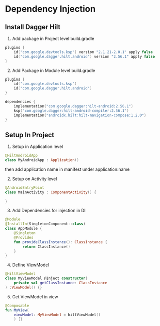 # Dependency Injection

## Install Dagger Hilt
1. Add package in Project level build.gradle
```kotlin
plugins {
    id("com.google.devtools.ksp") version "2.1.21-2.0.1" apply false
    id("com.google.dagger.hilt.android") version "2.56.1" apply false
}
```
2. Add Package in Module level build.gradle
```kotlin
plugins {
    id("com.google.devtools.ksp")
    id("com.google.dagger.hilt.android")
}

dependencies {
    implementation("com.google.dagger:hilt-android:2.56.1")
    ksp("com.google.dagger:hilt-android-compiler:2.56.1")
    implementation("androidx.hilt:hilt-navigation-compose:1.2.0")
}
```

## Setup In Project

1. Setup in Application level
```kotlin
@HiltAndroidApp
class MyAndroidApp : Application()
```
then add application name in manifest under application:name

2. Setup on Activity level
```kotlin
@AndroidEntryPoint
class MainActivity : ComponentActivity() {
    
}
```

3. Add Dependencies for injection in DI
```kotlin
@Module
@InstallIn(SingletonComponent::class)
class AppModule {
    @Singleton
    @Provides
    fun provideClassInstance(): ClassInstance {
        return ClassInstance()
    }
}
```

4. Define ViewModel
```kotlin
@HiltViewModel
class MyViewModel @Inject constructor(
    private val getClassInstance: ClassInstance
) :ViewModel() {}
```

5. Get ViewModel in view
```kotlin
@Composable
fun MyView(
    viewModel: MyViewModel = hiltViewModel()
    ) {}
```